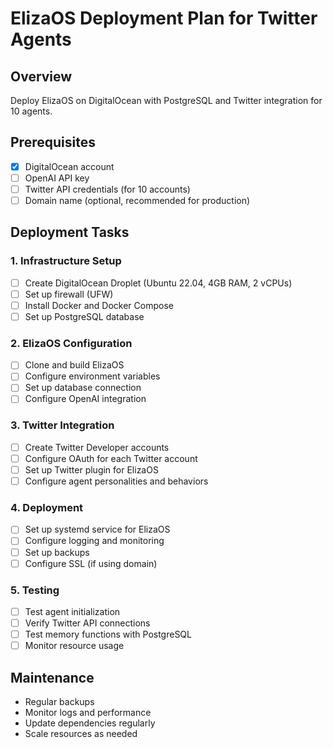 # ElizaOS Deployment Plan for Twitter Agents

## Overview
Deploy ElizaOS on DigitalOcean with PostgreSQL and Twitter integration for 10 agents.

## Prerequisites
- [x] DigitalOcean account
- [ ] OpenAI API key
- [ ] Twitter API credentials (for 10 accounts)
- [ ] Domain name (optional, recommended for production)

## Deployment Tasks

### 1. Infrastructure Setup
- [ ] Create DigitalOcean Droplet (Ubuntu 22.04, 4GB RAM, 2 vCPUs)
- [ ] Set up firewall (UFW)
- [ ] Install Docker and Docker Compose
- [ ] Set up PostgreSQL database

### 2. ElizaOS Configuration
- [ ] Clone and build ElizaOS
- [ ] Configure environment variables
- [ ] Set up database connection
- [ ] Configure OpenAI integration

### 3. Twitter Integration
- [ ] Create Twitter Developer accounts
- [ ] Configure OAuth for each Twitter account
- [ ] Set up Twitter plugin for ElizaOS
- [ ] Configure agent personalities and behaviors

### 4. Deployment
- [ ] Set up systemd service for ElizaOS
- [ ] Configure logging and monitoring
- [ ] Set up backups
- [ ] Configure SSL (if using domain)

### 5. Testing
- [ ] Test agent initialization
- [ ] Verify Twitter API connections
- [ ] Test memory functions with PostgreSQL
- [ ] Monitor resource usage

## Maintenance
- Regular backups
- Monitor logs and performance
- Update dependencies regularly
- Scale resources as needed
